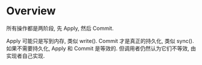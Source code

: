# Overview

所有操作都是两阶段, 先 Apply, 然后 Commit.

Apply 可能只是写到内存, 类似 write(). Commit 才是真正的持久化, 类似 sync(). 如果不需要持久化, Apply 和 Commit 是等效的. 但调用者仍然认为它们不等效, 由实现者自己实现.
